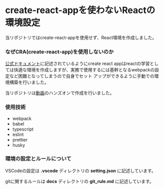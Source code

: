 # create-react-appを使わないReactの環境設定

当リポジトリではcreate-react-appを使用せず、React環境を作成しました。

### なぜCRA(create-react-app)を使用しないのか

[公式ドキュメント](https://ja.reactjs.org/docs/create-a-new-react-app.html)に記述されているようにcreate react appはreactの学習としては快適な環境を作成しますが、実務で使用するには基幹となるwebpackの設定など困難となってしまうので自身でセット
アップができるように手動での環境構築を行いました。

当リポジトリは[動画](https://www.youtube.com/watch?v=Elpu7CIuqjY&list=PLC3y8-rFHvwiWPS2RO3BKotLRfgg_8WEo)のハンズオンで作成を行いました。

### 使用技術
- webpack
- babel
- typescript
- eslint
- prettier
- husky

### 環境の設定とルールについて

VSCodeの設定は **.vscode** ディレクトリの **setting.json** に記述しています。

gitに関するルールは **docs** ディレクトリの **git_rule.md** に記述しています。
